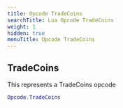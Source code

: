 ```yaml
---
title: Opcode TradeCoins
searchTitle: Lua Opcode TradeCoins
weight: 1
hidden: true
menuTitle: Opcode TradeCoins
---
```

## TradeCoins

This represents a TradeCoins opcode
```lua
Opcode.TradeCoins
```
